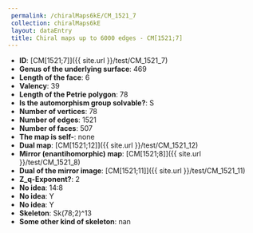 ```yaml
--- 
 permalink: /chiralMaps6kE/CM_1521_7 
 collection: chiralMaps6kE
 layout: dataEntry
 title: Chiral maps up to 6000 edges - CM[1521;7]
---
```


- **ID**: [CM[1521;7]]({{ site.url }}/test/CM_1521_7)
- **Genus of the underlying surface**: 469
- **Length of the face**: 6
- **Valency**: 39
- **Length of the Petrie polygon**: 78
- **Is the automorphism group solvable?**: S
- **Number of vertices**: 78
- **Number of edges**: 1521
- **Number of faces**: 507
- **The map is self-**: none
- **Dual map**: [CM[1521;12]]({{ site.url }}/test/CM_1521_12)
- **Mirror (enantihomorphic) map**: [CM[1521;8]]({{ site.url }}/test/CM_1521_8)
- **Dual of the mirror image**: [CM[1521;11]]({{ site.url }}/test/CM_1521_11)
- **Z_q-Exponent?**: 2
- **No idea**:  14:8
- **No idea**: Y
- **No idea**: Y
- **Skeleton**: Sk(78;2)^13
- **Some other kind of skeleton**: nan
